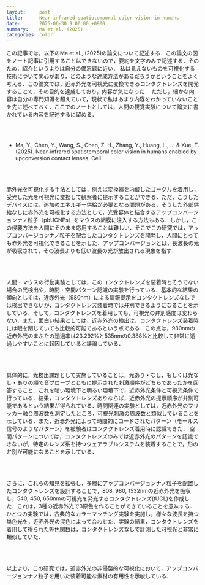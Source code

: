 ```yaml
---
layout:     post
title:      Near-infrared spatiotemporal color vision in humans
date:       2025-06-30 9:00:00 +0900
summary:    Ma et al. (2025) 
categories: color
---
```


この記事では，以下のMa et al., (2025)の論文について記述する．この論文の図をノート記事に引用することはできないので，要約を文字のみで記述する．そのため，紹介というよりは自分の備忘録に近い．
私は見えないものを可視化する技術について関心があり，どのような達成方法があるだろうかということをよく考える．この論文では，近赤外光を可視光に変換できるコンタクトレンズを開発することで，その目的を達成しており，内容が気になった．
ただし，細かな内容は自分の専門知識を超えていて，現状で私はあまり内容をわかっていないことを先に述べておく．ここでのノートとしては，人間の視覚実験について論文に書かれている内容を記述するに留める．


<br><br>

- Ma, Y., Chen, Y., Wang, S., Chen, Z. H., Zhang, Y., Huang, L., ... & Xue, T. (2025). Near-infrared spatiotemporal color vision in humans enabled by upconversion contact lenses. Cell.


<br><br>

赤外光を可視化する手法としては，例えば変換器を内蔵したゴーグルを着用し，受光した光を可視光に変換して観察者に提示することができる．ただ，こうしたデバイスには，追加のエネルギー供給が必要となる問題がある．そうした外部供給なしに赤外光を可視化する方法として，光受容体と結合するアップコンバージョンナノ粒子（pbUCNPs）をマウスの網膜に注入する方法もある．しかし，この侵襲方法を人間にそのまま応用することは難しい．そこでこの研究では，アップコンバージョンナノ粒子を配合したコンタクトレンズを開発し，人間にとっても赤外光を可視化できることを示した．アップコンバージョンとは，長波長の光が吸収されて，その波長よりも低い波長の光が放出される現象を指す．

<br><br>

人間・マウスの行動実験としては，このコンタクトレンズを装着時とそうでない場合の光検出や，時間・空間パターン認識の実験を行っている．基本的な結果の傾向としては，近赤外光（980nm）による情報提示をコンタクトレンズなしでは検出できないが，コンタクトレンズ装着時では弁別できるようになることを示している．そして，コンタクトレンズを着用しても，可視光の弁別感度は変わらない．また，面白い結果としては，近赤外光の検出は，コンタクトレンズ装着時には眼を閉じていても比較的可能であるという点である．この点は，980nmの近赤外光のまぶたの透過率は23.292%と535nmの0.388%と比較して非常に透過しやすいことに起因していると議論している．

<br><br>

具体的に，光検出課題として実施していることは，光あり・なし，もしくは光なし・ありの順で音プローブとともに提示された刺激順序がどちらであったかを回答すること．これを暗い環境下と明るい環境下で，近赤外光条件と可視光条件で行っている．結果，コンタクトレンズありならば，近赤外光の提示順序が弁別可能であるという結果が得られている．時間関連の実験としては，近赤外光のフリッカー融合周波数を測定したところ，可視光刺激の周波数と類似していることを示している．また，近赤外光によって時間的にコードされたパターン（モールス信号のようなパターン）を被験者はコンタクトレンズ着用時に認識できた．
空間パターンについては，コンタクトレンズのみでは近赤外光のパターンを認識できないが，特定のレンズ系を持つウェアラブルシステムを装着することで，形の弁別が可能になることを示している．

<br><br>

さらに，これらの知見を拡張し，多層にアップコンバージョンナノ粒子を配置したコンタクトレンズを設計することで，808, 980, 1532nmの近赤外光を吸収し，540, 450, 650nmの可視光を発光するコンタクトレンズ(tUCL)を作成した．これは，3種の近赤外光で3原色を作ることができていることを意味する．ひとつの実験では，古典的なカラーマッチング実験を実施し，様々な波長を持つ単色光を，近赤外光の混色によって合わせた．実験の結果，コンタクトレンズを着用して得られた等色関数は，コンタクトレンズなしで計測した可視光と非常に類似していた．

<br><br>

以上より，この研究では，近赤外光の非侵襲的な可視化において，アップコンバージョンナノ粒子を用いた装着可能な素材の有用性を示唆している．
